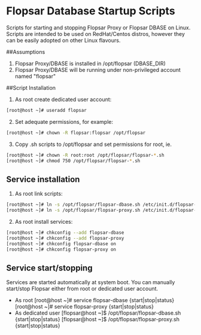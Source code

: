 Flopsar Database Startup Scripts
================================
Scripts for starting and stopping Flopsar Proxy or Flopsar DBASE on Linux.
Scripts are intended to be used on RedHat/Centos distros, however they can be easily adopted on other Linux flavours.

##Assumptions
1. Flopsar Proxy/DBASE is installed in /opt/flopsar (DBASE_DIR)
2. Flopsar Proxy/DBASE will be running under non-privileged account named "flopsar"

##Script Installation
1. As root create dedicated user account:
```bash
[root@host ~]# useradd flopsar
```
2. Set adequate permissions, for example:
```bash
[root@host ~]# chown -R flopsar:flopsar /opt/flopsar
```
3. Copy .sh scripts to /opt/flopsar and set permissions for root, ie.
```bash
[root@host ~]# chown -R root:root /opt/flopsar/flopsar-*.sh
[root@host ~]# chmod 750 /opt/flopsar/flopsar-*.sh

```

## Service installation
1. As root link scripts:
```bash
[root@host ~]# ln -s /opt/flopsar/flopsar-dbase.sh /etc/init.d/flopsar-dbase
[root@host ~]# ln -s /opt/flopsar/flopsar-proxy.sh /etc/init.d/flopsar-proxy
```
2. As root install services:
```bash
[root@host ~]# chkconfig --add flopsar-dbase
[root@host ~]# chkconfig --add flopsar-proxy
[root@host ~]# chkconfig flopsar-dbase on
[root@host ~]# chkconfig flopsar-proxy on
```

## Service start/stopping
Services are started automatically at system boot.
You can manually start/stop Flopsar either from root or dedicated user account.
* As root
[root@host ~]# service flopsar-dbase {start|stop|status}
[root@host ~]# service flopsar-proxy {start|stop|status}
* As dedicated user
[flopsar@host ~]$ /opt/flopsar/flopsar-dbase.sh {start|stop|status}
[flopsar@host ~]$ /opt/flopsar/flopsar-proxy.sh {start|stop|status}